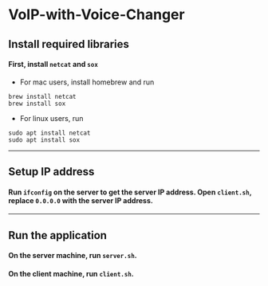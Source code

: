 # VoIP-with-Voice-Changer

## Install required libraries
#### First, install `netcat` and `sox`
- For mac users, install homebrew and run

```
brew install netcat
brew install sox
```

- For linux users, run 
```
sudo apt install netcat
sudo apt install sox
```
---------------------------------------
## Setup IP address
#### Run `ifconfig` on the server to get the server IP address. Open `client.sh`, replace `0.0.0.0` with the server IP address.

---------------------------------------


## Run the application
#### On the server machine, run `server.sh`.
#### On the client machine, run `client.sh`.
